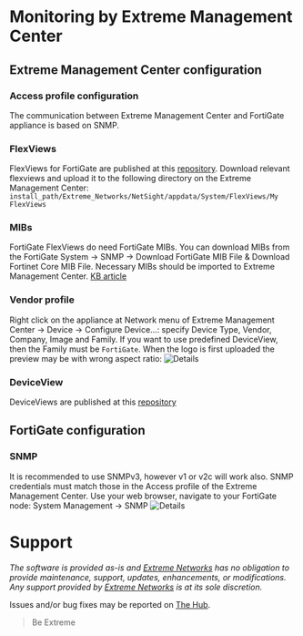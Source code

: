 # Monitoring by Extreme Management Center

## Extreme Management Center configuration

### Access profile configuration
The communication between Extreme Management Center and FortiGate appliance is based on SNMP.

### FlexViews
FlexViews for FortiGate are published at this [repository](https://github.com/extremenetworks/XMC-Report-Views/blob/master/FlexView/FortiGate/README.md).
Download relevant flexviews and upload it to the following directory on the Extreme Management Center:
`install_path/Extreme_Networks/NetSight/appdata/System/FlexViews/My FlexViews`

### MIBs
FortiGate FlexViews do need FortiGate MIBs. You can download MIBs from the FortiGate System -> SNMP -> Download FortiGate MIB File & Download Fortinet Core MIB File.
Necessary MIBs should be imported to Extreme Management Center. [KB article](https://extremeportal.force.com/ExtrArticleDetail?an=000080448&q=Netsight-Importing-a-MIB-into-Netsight)

### Vendor profile
Right click on the appliance at Network menu of Extreme Management Center -> Device -> Configure Device…: specify Device Type, Vendor, Company, Image and Family. If you want to use predefined DeviceView, then the Family must be `FortiGate`. When the logo is first uploaded the preview may be with wrong aspect ratio:
![Details](https://github.com/extremenetworks/XMC-Report-Views/blob/master/DeviceView/FortiGate/sample/VendorProfile.png "Details")

### DeviceView
DeviceViews are published at this [repository](https://github.com/extremenetworks/XMC-Report-Views/blob/master/DeviceView/FortiGate/README.md)

## FortiGate configuration

### SNMP
It is recommended to use SNMPv3, however v1 or v2c will work also. SNMP credentials must match those in the Access profile of the Extreme Management Center. Use your web browser, navigate to your FortiGate node: System Management -> SNMP
![Details](FortiGateSNMP.png "SNMP FortiGate config")

# Support
_The software is provided as-is and [Extreme Networks](http://www.extremenetworks.com/) has no obligation to provide maintenance, support, updates, enhancements, or modifications. Any support provided by [Extreme Networks](http://www.extremenetworks.com/) is at its sole discretion._

Issues and/or bug fixes may be reported on [The Hub](https://community.extremenetworks.com/extreme).

>Be Extreme